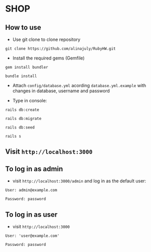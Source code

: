 # SHOP

## How to use

* Use git clone to clone repository

`git clone https://github.com/alinajuly/RubyHW.git`

* Install the required gems (Gemfile)
  
`gem install bundler`

`bundle install`

* Attach `config/database.yml` acording `database.yml.example` with changes in database, username and password

* Type in console:
  
`rails db:create`

`rails db:migrate`

`rails db:seed`

`rails s`

## Visit `http://localhost:3000`

## To log in as admin

* visit `http://localhost:3000/admin` and log in as the default user:
  
`User: admin@example.com`

`Password: password`

## To log in as user

* visit `http://localhost:3000`

`User: 'user@example.com'`

`Password: password`